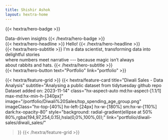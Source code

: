 ```yaml
---
title: Shishir Ashok
layout: hextra-home
---
```


{{< hextra/hero-badge >}}
  <div class="hx-w-2 hx-h-2 hx-rounded-full hx-bg-primary-400"></div>
  <span>Data-driven insights</span>
{{< /hextra/hero-badge >}}

<div class="hx-mt-6 hx-mb-6">
{{< hextra/hero-headline >}}
  Hello!
{{< /hextra/hero-headline >}}
</div>

<div class="hx-mb-12">
{{< hextra/hero-subtitle >}}
  I'm a data scientist, transforming data into delightful stories&nbsp;<br class="sm:hx-block hx-hidden" />where numbers meet narrative --- because magic isn’t always&nbsp;<br class="sm:hx-block hx-hidden" />about rabbits and hats.
{{< /hextra/hero-subtitle >}}
</div>

<div class="hx-mb-6">
{{< hextra/hero-button text="Portfolio" link="portfolio" >}}
</div>

<div class="hx-mt-6"></div>

{{< hextra/feature-grid >}}
  {{< hextra/feature-card
    title="Diwali Sales - Data Analysis"
    subtitle="Analysing a public dataset from tidytuesday github repo Dataset added on: 2023-11-14"
    class="hx-aspect-auto md:hx-aspect-[1.1/1] max-md:hx-min-h-[340px]"
    image="/portfolio/Diwali%20Sales/top_spending_age_group.png"
    imageClass="hx-top-[40%] hx-left-[24px] hx-w-[180%] sm:hx-w-[110%] dark:hx-opacity-80"
    style="background: radial-gradient(ellipse at 50% 80%,rgba(194,97,254,0.15),hsla(0,0%,100%,0));"
    link="portfolio/diwali-sales/diwali_sales/"
  >}}
{{< /hextra/feature-grid >}}
